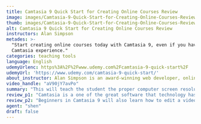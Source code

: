 ```yaml
---
title: Camtasia 9 Quick Start for Creating Online Courses Review
image: images/Camtasia-9-Quick-Start-for-Creating-Online-Courses-Review.jpeg
thumb: images/Camtasia-9-Quick-Start-for-Creating-Online-Courses-Review.jpeg
alt: Camtasia 9 Quick Start for Creating Online Courses Review
instructors: Alan Simpson
metades: >-
  "Start creating online courses today with Camtasia 9, even if you have no
  Camtasia experience."
categories: teaching tools
language: English
udemyUrlenc: https%3A%2F%2Fwww.udemy.com%2Fcamtasia-9-quick-start%2F
udemyUrl: 'https://www.udemy.com/camtasia-9-quick-start/'
about_instructor: Alan Simpson is an award-winning web developer, online educator, and an author. He wrote over a hundred computer books that were published in numerous languages all over the world. Most of his readers and students are satisfied and grateful for his books and courses he created."
video_handle: "aV90jY7avPo"
summary: "This will teach the student the proper computer screen resolution, right quality of microphone sound and the use of mouse pointer in order to produce a more engaging video."
review_p1: "Camtasia is a one of the great software that technology has offered. It is a huge help in creating more engaging content and more attractive projects.   And in this course, students will learn how to effectively and productively use the software. This course will explain the basic functions and tools of Camtasia 9 for creating high-quality online courses. This will teach the student the proper computer screen resolution, right quality of microphone sound and the use of mouse pointer in order to produce a more engaging video. Students will also learn how to make a screen recording and which tools or icon should they use based on what they are doing, it will also show different options of screen resolution and how they can add the audio to the recording. This will also explain how to create and name a folder for their project so they can easily access it."
review_p2: "Beginners in Camtasia 9 will also learn how to edit a video and removing unwanted parts. The author also gave clear instructions on how to add narration or voice-over and titles and callouts on the video. This course offers a lot of techniques and tips on creating and producing great quality of video project. Its main focus was to understand the fundamental and important tools of Camtasia 9 in creating an excellent video so that the viewers of his student will be satisfied and please with the quality. The instructor also gave details on how to produce video into MP4 or any other format so that the student can publish it on a website or any video-hosting website."
agent: "shen"
draft: false
---
```


